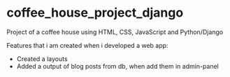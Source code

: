 # coffee_house_project_django
Project of a coffee house using HTML, CSS, JavaScript and Python/Django

Features that i am created when i developed a web app: 
<ul> 
  <li>Created a layouts</li>
  <li>Added a output of blog posts from db, when add them in admin-panel</li>
</ul>
